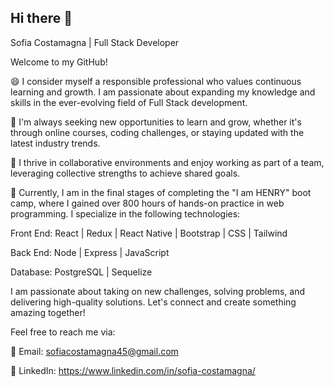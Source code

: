 ## Hi there 👋

Sofia Costamagna | Full Stack Developer

Welcome to my GitHub!

😄 I consider myself a responsible professional who values continuous learning and growth. I am passionate about expanding my knowledge and skills in the ever-evolving field of Full Stack development.

🌱 I'm always seeking new opportunities to learn and grow, whether it's through online courses, coding challenges, or staying updated with the latest industry trends.

👯 I thrive in collaborative environments and enjoy working as part of a team, leveraging collective strengths to achieve shared goals.

🌱 Currently, I am in the final stages of completing the "I am HENRY" boot camp, where I gained over 800 hours of hands-on practice in web programming. I specialize in the following technologies:

Front End: React | Redux | React Native | Bootstrap | CSS | Tailwind

Back End: Node | Express | JavaScript

Database: PostgreSQL | Sequelize

I am passionate about taking on new challenges, solving problems, and delivering high-quality solutions. Let's connect and create something amazing together!

Feel free to reach me via:

📧 Email: sofiacostamagna45@gmail.com

🔗 LinkedIn: https://www.linkedin.com/in/sofia-costamagna/

  
